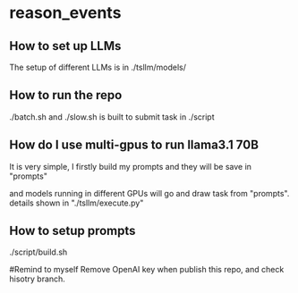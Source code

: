 # reason_events

## How to set up LLMs
The setup of different LLMs is in ./tsllm/models/

## How to run the repo 
./batch.sh  and ./slow.sh  is built to submit task in ./script 

## How do I use multi-gpus to run llama3.1 70B
It is very simple, I firstly build my prompts and they will be save in "prompts" 

and models running in different GPUs will go and draw task from "prompts".  details shown in "./tsllm/execute.py"

## How to setup prompts
./script/build.sh

#Remind to myself 
Remove OpenAI key when publish this repo, and check hisotry branch. 
